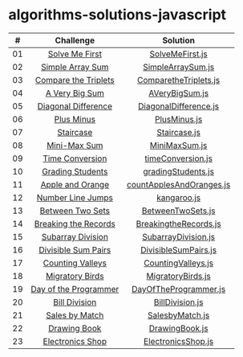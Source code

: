 # algorithms-solutions-javascript
|  #  |                                                      Challenge                                                                         |                                     Solution                                           |
| :-: | :------------------------------------------------------------------------------------------------------------------------------------: | :------------------------------------------------------------------------------------: |
| 01  |    [Solve Me First](https://www.hackerrank.com/challenges/solve-me-first/problem?isFullScreen=true)                                    |       [SolveMeFirst.js](./algorithms-solitions/SolveMeFirst.js)                        |
| 02  |    [Simple Array Sum](https://www.hackerrank.com/challenges/simple-array-sum/problem?isFullScreen=true)                                |       [SimpleArraySum.js](./algorithms-solitions/SimpleArraySum.js)                    |
| 03  |    [Compare the Triplets](https://www.hackerrank.com/challenges/compare-the-triplets/problem?isFullScreen=true)                        |       [ComparetheTriplets.js](./algorithms-solitions/ComparetheTriplets.js)            |
| 04  |    [A Very Big Sum](https://www.hackerrank.com/challenges/a-very-big-sum/problem?isFullScreen=true)                                    |       [AVeryBigSum.js](./algorithms-solitions/AVeryBigSum.js)                          |
| 05  |    [Diagonal Difference](https://www.hackerrank.com/challenges/diagonal-difference/problem?isFullScreen=true)                          |       [DiagonalDifference.js](./algorithms-solitions/DiagonalDifference.js)            |
| 06  |    [Plus Minus](https://www.hackerrank.com/challenges/plus-minus/problem?isFullScreen=true)                                            |       [PlusMinus.js](./algorithms-solitions/PlusMinus.js)                              |
| 07  |    [Staircase](https://www.hackerrank.com/challenges/staircase/problem?isFullScreen=true)                                              |       [Staircase.js](./algorithms-solitions/Staircase.js)                              |
| 08  |    [Mini-Max Sum](https://www.hackerrank.com/challenges/mini-max-sum/problem?isFullScreen=true)                                        |       [MiniMaxSum.js](./algorithms-solitions/MiniMaxSum.js)                            |
| 09  |    [Time Conversion](https://www.hackerrank.com/challenges/time-conversion/problem?isFullScreen=true)                                  |       [timeConversion.js](./algorithms-solitions/timeConversion.js)                    |
| 10  |    [Grading Students](https://www.hackerrank.com/challenges/grading/problem?isFullScreen=true)                                         |       [gradingStudents.js](./algorithms-solitions/gradingStudents.js)                  |
| 11  |    [Apple and Orange](https://www.hackerrank.com/challenges/apple-and-orange/problem?isFullScreen=true)                                |       [countApplesAndOranges.js](./algorithms-solitions/countApplesAndOranges.js)      |
| 12  |    [Number Line Jumps](https://www.hackerrank.com/challenges/kangaroo/problem?isFullScreen=true)                                       |       [kangaroo.js](./algorithms-solitions/kangaroo.js)                                |
| 13  |    [Between Two Sets](https://www.hackerrank.com/challenges/between-two-sets/problem?isFullScreen=true)                                |       [BetweenTwoSets.js](./algorithms-solitions/BetweenTwoSets.js)                    |
| 14  |    [Breaking the Records](https://www.hackerrank.com/challenges/breaking-best-and-worst-records/problem?isFullScreen=true)             |       [BreakingtheRecords.js](./algorithms-solitions/BreakingtheRecords.js)            |
| 15  |    [Subarray Division](https://www.hackerrank.com/challenges/the-birthday-bar/problem?isFullScreen=true)                               |       [SubarrayDivision.js](./algorithms-solitions/SubarrayDivision.js)                |
| 16  |    [Divisible Sum Pairs](https://www.hackerrank.com/challenges/divisible-sum-pairs/problem?isFullScreen=true)                          |       [DivisibleSumPairs.js](./algorithms-solitions/DivisibleSumPairs.js)              |
| 17  |    [Counting Valleys](https://www.hackerrank.com/challenges/counting-valleys/problem?isFullScreen=true)                                |       [CountingValleys.js](./algorithms-solitions/CountingValleys.js)                  |
| 18  |    [Migratory Birds](https://www.hackerrank.com/challenges/migratory-birds/problem?isFullScreen=true)                                  |       [MigratoryBirds.js](./algorithms-solitions/MigratoryBirds.js)                    |
| 19  |    [Day of the Programmer](https://www.hackerrank.com/challenges/day-of-the-programmer/problem?isFullScreen=true)                      |       [DayOfTheProgrammer.js](./algorithms-solitions/DayOfTheProgrammer.js)            |
| 20  |    [Bill Division](https://www.hackerrank.com/challenges/bon-appetit/problem?isFullScreen=true)                                        |       [BillDivision.js](./algorithms-solitions/BillDivision.js)                        |
| 21  |    [Sales by Match](https://www.hackerrank.com/challenges/sock-merchant/problem?isFullScreen=true)                                     |       [SalesbyMatch.js](./algorithms-solitions/SalesbyMatch.js)                        |
| 22  |    [Drawing Book](https://www.hackerrank.com/challenges/drawing-book/problem?isFullScreen=true)                                        |       [DrawingBook.js](./algorithms-solitions/DrawingBook.js)                          |
| 23  |    [Electronics Shop](https://www.hackerrank.com/challenges/electronics-shop/problem?isFullScreen=true)                                |       [ElectronicsShop.js](./algorithms-solitions/ElectronicsShop.js)                  |


